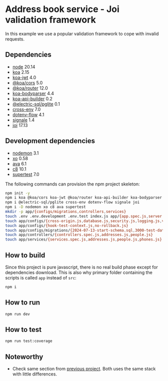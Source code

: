 # Address book service - Joi validation framework

In this example we use a popular validation framework to cope with invalid
requests.

## Dependencies

- [node][node] 20.14
- [koa][koa] 2.15
- [koa-jwt][koa-jwt] 4.0
- [@koa/cors][koa-cors] 5.0
- [@koa/router][koa-router] 12.0
- [koa-bodyparser][koa-bodyparser] 4.4
- [koa-api-builder][koa-api-builder] 0.2
- [@electric-sql/pglite][pglite] 0.1
- [cross-env][cross-env] 7.0
- [dotenv-flow][dotenv-flow] 4.1
- [signale][signale] 1.4
- [joi][joi] 17.13

## Development dependencies

- [nodemon][nodemon] 3.1
- [xo][xo] 0.58
- [ava][ava] 6.1
- [c8][c8] 10.1
- [supertest][supertest] 7.0

The following commands can provision the npm project skeleton:

```bash
npm init -y 
npm i koa @koa/cors koa-jwt @koa/router koa-api-builder koa-bodyparser
npm i @electric-sql/pglite cross-env dotenv-flow signale joi
npm i -D nodemon xo c8 ava supertest
mkdir -p app/{configs/migrations,controllers,services}
touch .env .env.development .env.test index.js app/{app.spec.js,server.js} 
touch app/configs/{cross-origin.js,database.js,security.js,logging.js,validation.js} 
touch app/configs/{hook-test-context.js,no-rollback.js}
touch app/configs/migrations/{2024-07-13-start-schema.sql,3000-test-data.sql}
touch app/controllers/{controllers.spec.js,addresses.js,people.js}
touch app/services/{services.spec.js,addresses.js,people.js,phones.js}
```

## How to build

Since this project is pure javascript, there is no real build phase except for
dependencies download. This is also why primary folder containing the scripts is
called `app` instead of `src`:

```bash
npm i
```

## How to run

```bash
npm run dev
```

## How to test

```bash
npm run test:coverage
```

## Noteworthy

- Check same section from [previous project][proj02]. Both uses the same stack
  with little differences.

[node]: https://nodejs.org
[koa]: https://koajs.com
[koa-jwt]: https://www.npmjs.com/package/koa-jwt
[koa-cors]: https://www.npmjs.com/package/@koa/cors
[koa-router]: https://www.npmjs.com/package/koa-router
[koa-bodyparser]: https://www.npmjs.com/package/koa-bodyparser
[koa-api-builder]: https://www.npmjs.com/package/koa-api-builder
[pglite]: https://www.npmjs.com/package/@electric-sql/pglite
[cross-env]: https://www.npmjs.com/package/cross-env
[dotenv-flow]: https://www.npmjs.com/package/dotenv-flow
[signale]: https://www.npmjs.com/package/signale
[joi]: https://joi.dev/
[nodemon]: <https://www.npmjs.com/package/nodemon>
[xo]: <https://www.npmjs.com/package/xo>
[ava]: <https://www.npmjs.com/package/ava>
[c8]: <https://www.npmjs.com/package/c8>
[supertest]: <https://www.npmjs.com/package/supertest>
[proj02]: ../02-address-book-manual-validation/README.md
